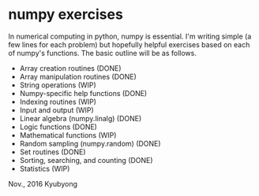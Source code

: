 # numpy exercises

In numerical computing in python, numpy is essential. I'm writing simple (a few lines for each problem) but hopefully helpful exercises based on each of numpy's functions. The basic outline will be as follows.

  * Array creation routines (DONE)
  * Array manipulation routines (DONE)
  * String operations (WIP)
  * Numpy-specific help functions (DONE)
  * Indexing routines (WIP)
  * Input and output (WIP)
  * Linear algebra (numpy.linalg) (DONE)
  * Logic functions (DONE)
  * Mathematical functions (WIP)
  * Random sampling (numpy.random) (DONE)
  * Set routines (DONE)
  * Sorting, searching, and counting (DONE)
  * Statistics (WIP)

Nov., 2016
Kyubyong

